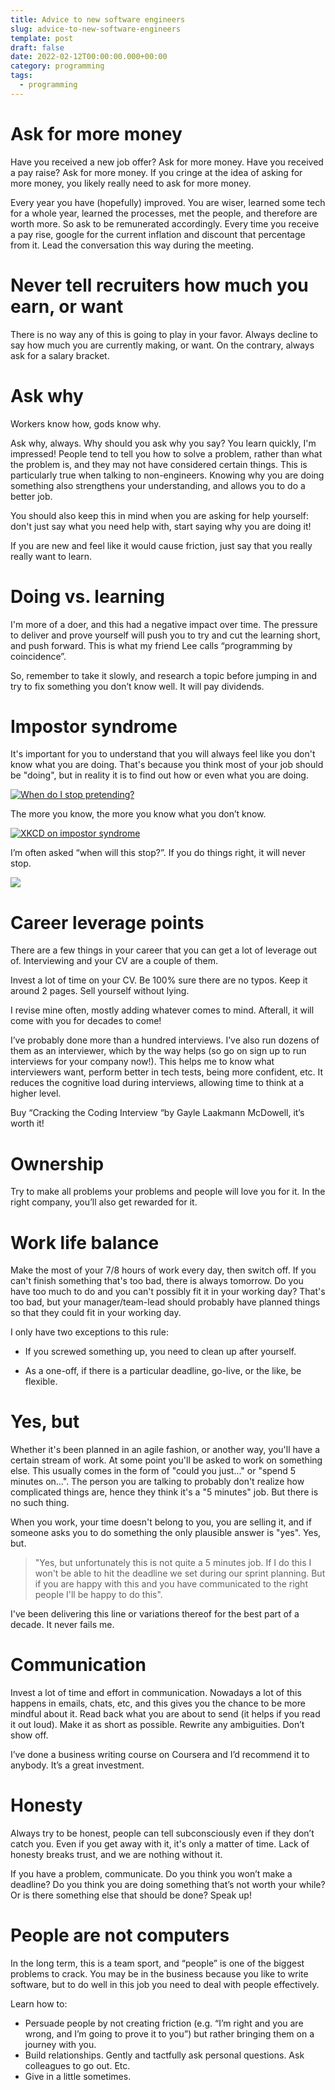 ```yaml
---
title: Advice to new software engineers
slug: advice-to-new-software-engineers
template: post
draft: false
date: 2022-02-12T00:00:00.000+00:00
category: programming
tags:
  - programming
---
```


# **Ask for more money**

Have you received a new job offer? Ask for more money. Have you received a pay raise? Ask for more money. If you cringe at the idea of asking for more money, you likely really need to ask for more money.

Every year you have (hopefully) improved. You are wiser, learned some tech for a whole year, learned the processes, met the people, and therefore are worth more. So ask to be remunerated accordingly. Every time you receive a pay rise, google for the current inflation and discount that percentage from it. Lead the conversation this way during the meeting.

# **Never tell recruiters how much you earn, or want**

There is no way any of this is going to play in your favor. Always decline to say how much you are currently making, or want. On the contrary, always ask for a salary bracket.

# **Ask why**

Workers know how, gods know why.

Ask why, always. Why should you ask why you say? You learn quickly, I'm impressed! People tend to tell you how to solve a problem, rather than what the problem is, and they may not have considered certain things. This is particularly true when talking to non-engineers. Knowing why you are doing something also strengthens your understanding, and allows you to do a better job.

You should also keep this in mind when you are asking for help yourself: don't just say what you need help with, start saying why you are doing it!

If you are new and feel like it would cause friction, just say that you really really want to learn.

# **Doing vs. learning**

I'm more of a doer, and this had a negative impact over time. The pressure to deliver and prove yourself will push you to try and cut the learning short, and push forward. This is what my friend Lee calls “programming by coincidence”.

So, remember to take it slowly, and research a topic before jumping in and try to fix something you don’t know well. It will pay dividends.

# **Impostor syndrome**

It's important for you to understand that you will always feel like you don't know what you are doing. That's because you think most of your job should be "doing", but in reality it is to find out how or even what you are doing.

[![](https://i.kym-cdn.com/photos/images/original/001/652/030/c47.png "When do I stop pretending?")](https://knowyourmeme.com/photos/1652030-2meirl4meirl)

The more you know, the more you know what you don’t know.

[![](https://imgs.xkcd.com/comics/impostor_syndrome_2x.png "XKCD on impostor syndrome")](https://xkcd.com/1954/)

I’m often asked “when will this stop?”. If you do things right, it will never stop.

[![](https://pbs.twimg.com/media/FEKWJr6XwAM3dRb?format=jpg&name=orig)](https://twitter.com/adammgrant/status/1459894544884015113)

# **Career leverage points**

There are a few things in your career that you can get a lot of leverage out of. Interviewing and your CV are a couple of them.

Invest a lot of time on your CV. Be 100% sure there are no typos. Keep it around 2 pages. Sell yourself without lying.

I revise mine often, mostly adding whatever comes to mind. Afterall, it will come with you for decades to come!

I’ve probably done more than a hundred interviews. I’ve also run dozens of them as an interviewer, which by the way helps (so go on sign up to run interviews for your company now!). This helps me to know what interviewers want, perform better in tech tests, being more confident, etc. It reduces the cognitive load during interviews, allowing time to think at a higher level.

Buy “Cracking the Coding Interview “by Gayle Laakmann McDowell, it’s worth it!

# **Ownership**

Try to make all problems your problems and people will love you for it. In the right company, you’ll also get rewarded for it.

# **Work life balance**

Make the most of your 7/8 hours of work every day, then switch off. If you can't finish something that's too bad, there is always tomorrow. Do you have too much to do and you can't possibly fit it in your working day? That's too bad, but your manager/team-lead should probably have planned things so that they could fit in your working day.

I only have two exceptions to this rule:

- If you screwed something up, you need to clean up after yourself.

- As a one-off, if there is a particular deadline, go-live, or the like, be flexible.

# **Yes, but**

Whether it's been planned in an agile fashion, or another way, you'll have a certain stream of work. At some point you'll be asked to work on something else. This usually comes in the form of "could you just..." or "spend 5 minutes on...". The person you are talking to probably don't realize how complicated things are, hence they think it's a "5 minutes" job. But there is no such thing.

When you work, your time doesn't belong to you, you are selling it, and if someone asks you to do something the only plausible answer is "yes". Yes, but.

> "Yes, but unfortunately this is not quite a 5 minutes job. If I do this I won't be able to hit the deadline we set during our sprint planning. But if you are happy with this and you have communicated to the right people I'll be happy to do this".

I've been delivering this line or variations thereof for the best part of a decade. It never fails me.

# **Communication**

Invest a lot of time and effort in communication. Nowadays a lot of this happens in emails, chats, etc, and this gives you the chance to be more mindful about it. Read back what you are about to send (it helps if you read it out loud). Make it as short as possible. Rewrite any ambiguities. Don’t show off.

I’ve done a business writing course on Coursera and I’d recommend it to anybody. It’s a great investment.

# **Honesty**

Always try to be honest, people can tell subconsciously even if they don’t catch you. Even if you get away with it, it's only a matter of time. Lack of honesty breaks trust, and we are nothing without it.

If you have a problem, communicate. Do you think you won’t make a deadline? Do you think you are doing something that’s not worth your while? Or is there something else that should be done? Speak up!

# **People are not computers**

In the long term, this is a team sport, and “people” is one of the biggest problems to crack. You may be in the business because you like to write software, but to do well in this job you need to deal with people effectively.

Learn how to:

- Persuade people by not creating friction (e.g. “I’m right and you are wrong, and I’m going to prove it to you”) but rather bringing them on a journey with you.
- Build relationships. Gently and tactfully ask personal questions. Ask colleagues to go out. Etc.
- Give in a little sometimes.
